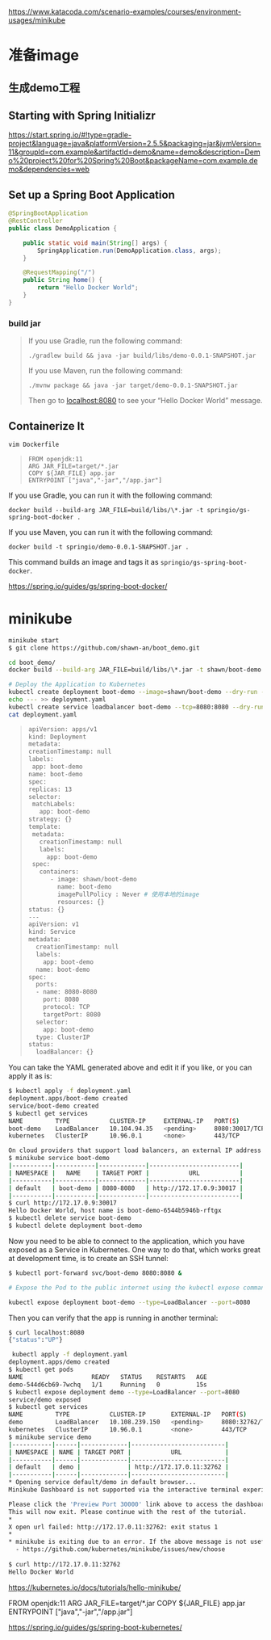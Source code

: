 



https://www.katacoda.com/scenario-examples/courses/environment-usages/minikube

# 准备image

## 生成demo工程

## Starting with Spring Initializr

https://start.spring.io/#!type=gradle-project&language=java&platformVersion=2.5.5&packaging=jar&jvmVersion=11&groupId=com.example&artifactId=demo&name=demo&description=Demo%20project%20for%20Spring%20Boot&packageName=com.example.demo&dependencies=web

## Set up a Spring Boot Application

```java
@SpringBootApplication
@RestController
public class DemoApplication {

	public static void main(String[] args) {
		SpringApplication.run(DemoApplication.class, args);
	}

	@RequestMapping("/")
	public String home() {
		return "Hello Docker World";
	}
}
```

### build jar

> If you use Gradle, run the following command:
>
> ```
> ./gradlew build && java -jar build/libs/demo-0.0.1-SNAPSHOT.jar
> ```
>
> If you use Maven, run the following command:
>
> ```
> ./mvnw package && java -jar target/demo-0.0.1-SNAPSHOT.jar
> ```
>
> Then go to [localhost:8080](http://localhost:8080/) to see your “Hello Docker World” message.

## Containerize It

```bash
vim Dockerfile
```

> ```
> FROM openjdk:11
> ARG JAR_FILE=target/*.jar
> COPY ${JAR_FILE} app.jar
> ENTRYPOINT ["java","-jar","/app.jar"]
> ```

If you use Gradle, you can run it with the following command:

```
docker build --build-arg JAR_FILE=build/libs/\*.jar -t springio/gs-spring-boot-docker .
```

If you use Maven, you can run it with the following command:

```
docker build -t springio/demo-0.0.1-SNAPSHOT.jar .
```

This command builds an image and tags it as `springio/gs-spring-boot-docker`.



https://spring.io/guides/gs/spring-boot-docker/





# minikube

```bash
minikube start
$ git clone https://github.com/shawn-an/boot_demo.git

cd boot_demo/
docker build --build-arg JAR_FILE=build/libs/\*.jar -t shawn/boot-demo .

# Deploy the Application to Kubernetes
kubectl create deployment boot-demo --image=shawn/boot-demo --dry-run -o=yaml > deployment.yaml
echo --- >> deployment.yaml
kubectl create service loadbalancer boot-demo --tcp=8080:8080 --dry-run -o=yaml >> deployment.yaml
cat deployment.yaml 
```

> ``` bash
> apiVersion: apps/v1
> kind: Deployment
> metadata:
> creationTimestamp: null
> labels:
>  app: boot-demo
> name: boot-demo
> spec:
> replicas: 13
> selector:
>  matchLabels:
>    app: boot-demo
> strategy: {}
> template:
>  metadata:
>    creationTimestamp: null
>    labels:
>      app: boot-demo
>  spec:
>    containers:
>       - image: shawn/boot-demo
>         name: boot-demo
>         imagePullPolicy : Never # 使用本地的image
>         resources: {}
> status: {}
> ---
> apiVersion: v1
> kind: Service
> metadata:
>   creationTimestamp: null
>   labels:
>     app: boot-demo
>   name: boot-demo
> spec:
>   ports:
>   - name: 8080-8080
>     port: 8080
>     protocol: TCP
>     targetPort: 8080
>   selector:
>     app: boot-demo
>   type: ClusterIP
> status:
>   loadBalancer: {}
> ```
>
> 







You can take the YAML generated above and edit it if you like, or you can apply it as is:

```bash
$ kubectl apply -f deployment.yaml
deployment.apps/boot-demo created
service/boot-demo created
$ kubectl get services
NAME         TYPE           CLUSTER-IP     EXTERNAL-IP   PORT(S)          AGE
boot-demo    LoadBalancer   10.104.94.35   <pending>     8080:30017/TCP   61s
kubernetes   ClusterIP      10.96.0.1      <none>        443/TCP          2m34s

On cloud providers that support load balancers, an external IP address would be provisioned to access the Service. On minikube, the LoadBalancer type makes the Service accessible through the minikube service command.
$ minikube service boot-demo
|-----------|-----------|-------------|-------------------------|
| NAMESPACE |   NAME    | TARGET PORT |           URL           |
|-----------|-----------|-------------|-------------------------|
| default   | boot-demo | 8080-8080   | http://172.17.0.9:30017 |
|-----------|-----------|-------------|-------------------------|
$ curl http://172.17.0.9:30017
Hello Docker World, host name is boot-demo-6544b5946b-rftgx
$ kubectl delete service boot-demo
$ kubectl delete deployment boot-demo
```



Now you need to be able to connect to the application, which you have exposed as a Service in Kubernetes. One way to do that, which works great at development time, is to create an SSH tunnel:

```bash
$ kubectl port-forward svc/boot-demo 8080:8080 &

# Expose the Pod to the public internet using the kubectl expose command:

kubectl expose deployment boot-demo --type=LoadBalancer --port=8080
```

Then you can verify that the app is running in another terminal:

```bash
$ curl localhost:8080
{"status":"UP"}
```



```bash
 kubectl apply -f deployment.yaml
deployment.apps/demo created
$ kubectl get pods
NAME                   READY   STATUS    RESTARTS   AGE
demo-544d6cb69-7wchq   1/1     Running   0          15s
$ kubectl expose deployment demo --type=LoadBalancer --port=8080
service/demo exposed
$ kubectl get services
NAME         TYPE           CLUSTER-IP       EXTERNAL-IP   PORT(S)          AGE
demo         LoadBalancer   10.108.239.150   <pending>     8080:32762/TCP   18s
kubernetes   ClusterIP      10.96.0.1        <none>        443/TCP          4m23s
$ minikube service demo
|-----------|------|-------------|--------------------------|
| NAMESPACE | NAME | TARGET PORT |           URL            |
|-----------|------|-------------|--------------------------|
| default   | demo |             | http://172.17.0.11:32762 |
|-----------|------|-------------|--------------------------|
* Opening service default/demo in default browser...
Minikube Dashboard is not supported via the interactive terminal experience.

Please click the 'Preview Port 30000' link above to access the dashboard.
This will now exit. Please continue with the rest of the tutorial.
* 
X open url failed: http://172.17.0.11:32762: exit status 1
* 
* minikube is exiting due to an error. If the above message is not useful, open an issue:
  - https://github.com/kubernetes/minikube/issues/new/choose
  
$ curl http://172.17.0.11:32762
Hello Docker World
```

https://kubernetes.io/docs/tutorials/hello-minikube/





FROM openjdk:11
ARG JAR_FILE=target/*.jar
COPY ${JAR_FILE} app.jar
ENTRYPOINT ["java","-jar","/app.jar"]













https://spring.io/guides/gs/spring-boot-kubernetes/